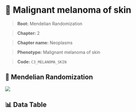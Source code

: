 # 🧪 Malignant melanoma of skin

> **Root:** Mendelian Randomization

> **Chapter:** 2  

> **Chapter name:** Neoplasms

> **Phenotype:** Malignant melanoma of skin  

> **Code:** `C3_MELANOMA_SKIN`

## 🧬 Mendelian Randomization  

<img src="/MR/Figures/Forward/C3_MELANOMA_SKIN.png"/>

## 📊 Data Table

<CsvTableMRF src="/MR/Data/Forward/C3_MELANOMA_SKIN.csv"/>
